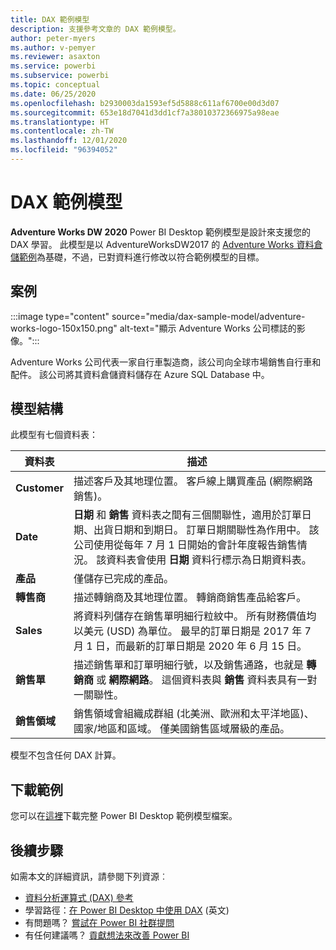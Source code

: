 ```yaml
---
title: DAX 範例模型
description: 支援參考文章的 DAX 範例模型。
author: peter-myers
ms.author: v-pemyer
ms.reviewer: asaxton
ms.service: powerbi
ms.subservice: powerbi
ms.topic: conceptual
ms.date: 06/25/2020
ms.openlocfilehash: b2930003da1593ef5d5888c611af6700e00d3d07
ms.sourcegitcommit: 653e18d7041d3dd1cf7a38010372366975a98eae
ms.translationtype: HT
ms.contentlocale: zh-TW
ms.lasthandoff: 12/01/2020
ms.locfileid: "96394052"
---
```

# <a name="dax-sample-model"></a>DAX 範例模型

**Adventure Works DW 2020** Power BI Desktop 範例模型是設計來支援您的 DAX 學習。 此模型是以 AdventureWorksDW2017 的 [Adventure Works 資料倉儲範例](/sql/samples/adventureworks-install-configure#data-warehouse-downloads)為基礎，不過，已對資料進行修改以符合範例模型的目標。

## <a name="scenario"></a>案例

:::image type="content" source="media/dax-sample-model/adventure-works-logo-150x150.png" alt-text="顯示 Adventure Works 公司標誌的影像。":::

Adventure Works 公司代表一家自行車製造商，該公司向全球市場銷售自行車和配件。 該公司將其資料倉儲資料儲存在 Azure SQL Database 中。

## <a name="model-structure"></a>模型結構

此模型有七個資料表：

|資料表|描述|
|-----|-------|
|**Customer**|描述客戶及其地理位置。 客戶線上購買產品 (網際網路銷售)。|
|**Date**|**日期** 和 **銷售** 資料表之間有三個關聯性，適用於訂單日期、出貨日期和到期日。 訂單日期關聯性為作用中。 該公司使用從每年 7 月 1 日開始的會計年度報告銷售情況。 該資料表會使用 **日期** 資料行標示為日期資料表。|
|**產品**|僅儲存已完成的產品。|
|**轉售商**|描述轉銷商及其地理位置。 轉銷商銷售產品給客戶。|
|**Sales**|將資料列儲存在銷售單明細行粒紋中。 所有財務價值均以美元 (USD) 為單位。 最早的訂單日期是 2017 年 7 月 1 日，而最新的訂單日期是 2020 年 6 月 15 日。|
|**銷售單**|描述銷售單和訂單明細行號，以及銷售通路，也就是 **轉銷商** 或 **網際網路**。 這個資料表與 **銷售** 資料表具有一對一關聯性。|
|**銷售領域**|銷售領域會組織成群組 (北美洲、歐洲和太平洋地區)、國家/地區和區域。 僅美國銷售區域層級的產品。|

模型不包含任何 DAX 計算。

## <a name="download-sample"></a>下載範例

您可以在[這裡](https://aka.ms/dax-docs-sample-file)下載完整 Power BI Desktop 範例模型檔案。

## <a name="next-steps"></a>後續步驟

如需本文的詳細資訊，請參閱下列資源︰

- [資料分析運算式 (DAX) 參考](/dax/)
- 學習路徑：[在 Power BI Desktop 中使用 DAX](/learn/paths/dax-power-bi/) (英文)
- 有問題嗎？ [嘗試在 Power BI 社群提問](https://community.powerbi.com/)
- 有任何建議嗎？ [貢獻想法來改善 Power BI](https://ideas.powerbi.com)
